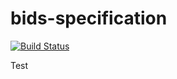 # bids-specification

[![Build Status](https://travis-ci.com/bids-standard/bids-specification.svg?branch=master)](https://travis-ci.com/bids-standard/bids-specification)

Test
